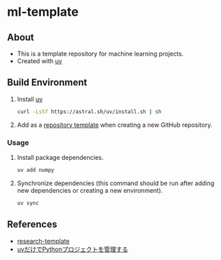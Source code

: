 # ml-template
## About
- This is a template repository for machine learning projects.
- Created with [uv](https://github.com/astral-sh/uv)

## Build Environment
1. Install [uv](https://docs.astral.sh/uv/#getting-started)
    ```bash
    curl -LsSf https://astral.sh/uv/install.sh | sh
    ```

2. Add as a [repository template](https://docs.github.com/en/repositories/creating-and-managing-repositories/creating-a-template-repository) when creating a new GitHub repository.

### Usage
1. Install package dependencies.
    ```bash
    uv add numpy
    ```

2. Synchronize dependencies (this command should be run after adding new dependencies or creating a new environment).
    ```bash
    uv sync
    ```


## References
- [research-template](https://github.com/tubo213/research-template)
- [uvだけでPythonプロジェクトを管理する
](https://zenn.dev/turing_motors/articles/594fbef42a36ee)
